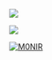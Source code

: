 <img src="https://github-readme-stats.vercel.app/api?username=botolmonir&&show_icons=true&title_color=00ff00&icon_color=5555ff&text_color=ffffff&bg_color=000000"></img>

<img src="https://github-readme-stats.vercel.app/api/top-langs/?username=botolmonir&&show_icons=true&title_color=00ff00&icon_color=5555ff&text_color=ffffff&bg_color=000000&layout=compact"></img>

<a href="https://github.com/botolmonir/m0nir"><img title="M0NIR" src="https://github-readme-stats.vercel.app/api/pin/?username=botolmonir&repo=m0nir&theme=dark"></a>
        
